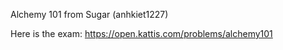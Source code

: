 Alchemy 101 from Sugar (anhkiet1227)

Here is the exam: https://open.kattis.com/problems/alchemy101
